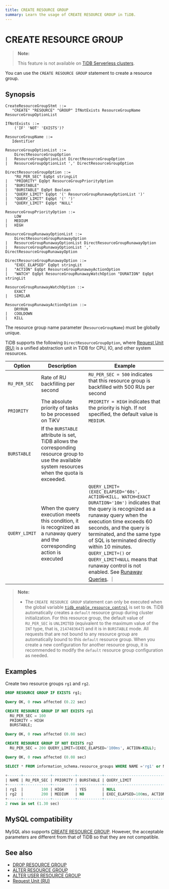 ```yaml
---
title: CREATE RESOURCE GROUP
summary: Learn the usage of CREATE RESOURCE GROUP in TiDB.
---
```


# CREATE RESOURCE GROUP

<CustomContent platform="tidb-cloud">

> **Note:**
>
> This feature is not available on [TiDB Serverless clusters](https://docs.pingcap.com/tidbcloud/select-cluster-tier#tidb-serverless-beta).

</CustomContent>

You can use the `CREATE RESOURCE GROUP` statement to create a resource group.

## Synopsis

```ebnf+diagram
CreateResourceGroupStmt ::=
   "CREATE" "RESOURCE" "GROUP" IfNotExists ResourceGroupName ResourceGroupOptionList

IfNotExists ::=
    ('IF' 'NOT' 'EXISTS')?

ResourceGroupName ::=
   Identifier

ResourceGroupOptionList ::=
    DirectResourceGroupOption
|   ResourceGroupOptionList DirectResourceGroupOption
|   ResourceGroupOptionList ',' DirectResourceGroupOption

DirectResourceGroupOption ::=
    "RU_PER_SEC" EqOpt stringLit
|   "PRIORITY" EqOpt ResourceGroupPriorityOption
|   "BURSTABLE"
|   "BURSTABLE" EqOpt Boolean
|   "QUERY_LIMIT" EqOpt '(' ResourceGroupRunawayOptionList ')'
|   "QUERY_LIMIT" EqOpt '(' ')'
|   "QUERY_LIMIT" EqOpt "NULL"

ResourceGroupPriorityOption ::=
    LOW
|   MEDIUM
|   HIGH

ResourceGroupRunawayOptionList ::=
    DirectResourceGroupRunawayOption
|   ResourceGroupRunawayOptionList DirectResourceGroupRunawayOption
|   ResourceGroupRunawayOptionList ',' DirectResourceGroupRunawayOption

DirectResourceGroupRunawayOption ::=
    "EXEC_ELAPSED" EqOpt stringLit
|   "ACTION" EqOpt ResourceGroupRunawayActionOption
|   "WATCH" EqOpt ResourceGroupRunawayWatchOption "DURATION" EqOpt stringLit

ResourceGroupRunawayWatchOption ::=
    EXACT
|   SIMILAR

ResourceGroupRunawayActionOption ::=
    DRYRUN
|   COOLDOWN
|   KILL
```

The resource group name parameter (`ResourceGroupName`) must be globally unique.

TiDB supports the following `DirectResourceGroupOption`, where [Request Unit (RU)](/tidb-resource-control.md#what-is-request-unit-ru) is a unified abstraction unit in TiDB for CPU, IO, and other system resources.

| Option     | Description                         | Example                |
|---------------|-------------------------------------|------------------------|
| `RU_PER_SEC`  | Rate of RU backfilling per second   | `RU_PER_SEC = 500` indicates that this resource group is backfilled with 500 RUs per second    |
| `PRIORITY`    | The absolute priority of tasks to be processed on TiKV  | `PRIORITY = HIGH` indicates that the priority is high. If not specified, the default value is `MEDIUM`. |
| `BURSTABLE`   | If the `BURSTABLE` attribute is set, TiDB allows the corresponding resource group to use the available system resources when the quota is exceeded. |
| `QUERY_LIMIT` | When the query execution meets this condition, it is recognized as a runaway query and the corresponding action is executed | `QUERY_LIMIT=(EXEC_ELAPSED='60s', ACTION=KILL, WATCH=EXACT DURATION='10m')` indicates that the query is recognized as a runaway query when the execution time exceeds 60 seconds, and the query is terminated, and the same type of SQL is terminated directly within 10 minutes. `QUERY_LIMIT=()` or `QUERY_LIMIT=NULL` means that runaway control is not enabled. See [Runaway Queries](/tidb-resource-control.md#manage-queries-that-consume-more-resources-than-expected-runaway-queries). ｜

> **Note:**
>
> - The `CREATE RESOURCE GROUP` statement can only be executed when the global variable [`tidb_enable_resource_control`](/system-variables.md#tidb_enable_resource_control-new-in-v660) is set to `ON`.
> TiDB automatically creates a `default` resource group during cluster initialization. For this resource group, the default value of `RU_PER_SEC` is `UNLIMITED` (equivalent to the maximum value of the `INT` type, that is, `2147483647`) and it is in `BURSTABLE` mode. All requests that are not bound to any resource group are automatically bound to this `default` resource group. When you create a new configuration for another resource group, it is recommended to modify the `default` resource group configuration as needed.

## Examples

Create two resource groups `rg1` and `rg2`.

```sql
DROP RESOURCE GROUP IF EXISTS rg1;
```

```sql
Query OK, 0 rows affected (0.22 sec)
```

```sql
CREATE RESOURCE GROUP IF NOT EXISTS rg1
  RU_PER_SEC = 100
  PRIORITY = HIGH
  BURSTABLE;
```

```sql
Query OK, 0 rows affected (0.08 sec)
```

```sql
CREATE RESOURCE GROUP IF NOT EXISTS rg2
  RU_PER_SEC = 200 QUERY_LIMIT=(EXEC_ELAPSED='100ms', ACTION=KILL);
```

```sql
Query OK, 0 rows affected (0.08 sec)
```

```sql
SELECT * FROM information_schema.resource_groups WHERE NAME ='rg1' or NAME = 'rg2';
```

```sql
+------+------------+----------+-----------+---------------------------------+
| NAME | RU_PER_SEC | PRIORITY | BURSTABLE | QUERY_LIMIT                     |
+------+------------+----------+-----------+---------------------------------+
| rg1  |        100 | HIGH     | YES       | NULL                            |
| rg2  |        200 | MEDIUM   | NO        | EXEC_ELAPSED=100ms, ACTION=KILL |
+------+------------+----------+-----------+---------------------------------+
2 rows in set (1.30 sec)
```

## MySQL compatibility

MySQL also supports [CREATE RESOURCE GROUP](https://dev.mysql.com/doc/refman/8.0/en/create-resource-group.html). However, the acceptable parameters are different from that of TiDB so that they are not compatible.

## See also

* [DROP RESOURCE GROUP](/sql-statements/sql-statement-drop-resource-group.md)
* [ALTER RESOURCE GROUP](/sql-statements/sql-statement-alter-resource-group.md)
* [ALTER USER RESOURCE GROUP](/sql-statements/sql-statement-alter-user.md#modify-the-resource-group-bound-to-the-user)
* [Request Unit (RU)](/tidb-resource-control.md#what-is-request-unit-ru)
